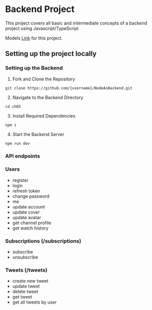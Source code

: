 # Backend Project

This project covers all basic and intermediate concepts of a backend project using Javascript/TypeScript

Models [Link](https://app.eraser.io/workspace/YtPqZ1VogxGy1jzIDkzj) for this project.

## Setting up the project locally

### Setting up the Backend

1. Fork and Clone the Repository

```
git clone https://github.com/{username}/NodeAsBackend.git
```

2. Navigate to the Backend Directory

```node
cd ch05
```

3. Install Required Dependencies

```
npm i
```

4. Start the Backend Server

```
npm run dev
```

### API endpoints

### Users

-   register
-   login
-   refresh token
-   change password
-   me
-   update account
-   update cover
-   update avatar
-   get channel profile
-   get watch history

### Subscriptions (/subscriptions)

-   subscribe
-   unsubscribe

### Tweets (/tweets)

-   create new tweet
-   update tweet
-   delete tweet
-   get tweet
-   get all tweets by user
